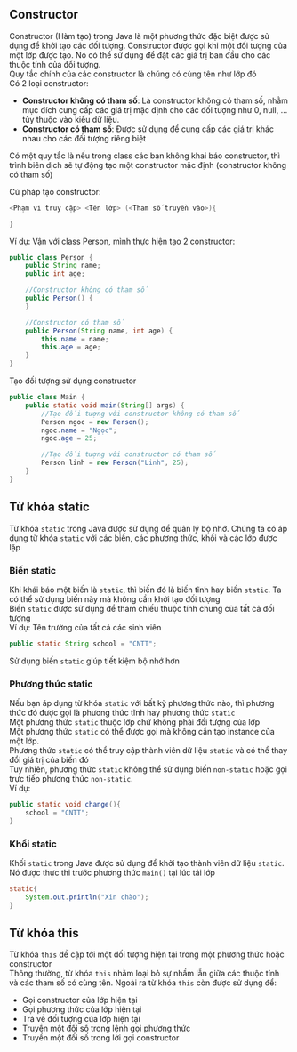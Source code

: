 ## Constructor  
Constructor (Hàm tạo) trong Java là một phương thức đặc biệt được sử dụng để khởi tạo các đối tượng. Constructor được gọi khi một đối tượng của một lớp được tạo. Nó có thể sử dụng để đặt các giá trị ban đầu cho các thuộc tính của đối tượng.  
Quy tắc chính của các constructor là chúng có cùng tên như lớp đó  
Có 2 loại constructor:  
- **Constructor không có tham số**: Là constructor không có tham số, nhằm mục đích cung cấp các giá trị mặc định cho các đối tượng như 0, null, ... tùy thuộc vào kiểu dữ liệu.  
- **Constructor có tham số**: Được sử dụng để cung cấp các giá trị khác nhau cho các đối tượng riêng biệt  

Có một quy tắc là nếu trong class các bạn không khai báo constructor, thì trình biên dịch sẽ tự động tạo một constructor mặc định (constructor không có tham số) 

Cú pháp tạo constructor:  
```java
<Phạm vi truy cập> <Tên lớp> (<Tham số truyền vào>){

}
```

Ví dụ: Vận với class Person, mình thực hiện tạo 2 constructor:  
```java
public class Person {
    public String name;
    public int age;

    //Constructor không có tham số
    public Person() {
    }

    //Constructor có tham số
    public Person(String name, int age) {
        this.name = name;
        this.age = age;
    }
}
```  

Tạo đối tượng sử dụng constructor
```java
public class Main {
    public static void main(String[] args) {
        //Tạo đối tượng với constructor không có tham số
        Person ngoc = new Person();
        ngoc.name = "Ngọc";
        ngoc.age = 25;

        //Tạo đối tượng với constructor có tham số
        Person linh = new Person("Linh", 25);
    }
}
```  

## Từ khóa static  
Từ khóa `static` trong Java được sử dụng để quản lý bộ nhớ. Chúng ta có áp dụng từ khóa `static` với các biến, các phương thức, khối và các lớp được lặp  

### Biến static 
Khi khái báo một biến là `static`, thì biến đó là biến tĩnh hay biến `static`. Ta có thể sử dụng biến này mà không cần khởi tạo đối tượng  
Biến `static` được sử dụng để tham chiếu thuộc tính chung của tất cả đối tượng  
Ví dụ: Tên trường của tất cả các sinh viên  
```java
public static String school = "CNTT";
```  

Sử dụng biến `static` giúp tiết kiệm bộ nhớ hơn  

### Phương thức static  
Nếu bạn áp dụng từ khóa `static` với bất kỳ phương thức nào, thì phương thức đó được gọi là phương thức tĩnh hay phương thức `static`  
Một phương thức `static` thuộc lớp chứ không phải đối tượng của lớp  
Một phương thức `static` có thể được gọi mà không cần tạo instance của một lớp.  
Phương thức `static` có thể truy cập thành viên dữ liệu `static` và có thể thay đổi giá trị của biến đó  
Tuy nhiên, phương thức `static` không thể sử dụng biến `non-static` hoặc gọi trực tiếp phương thức `non-static`.  
Ví dụ:  
```java
public static void change(){
    school = "CNTT";
}
```  

### Khối static   
Khối `static` trong Java được sử dụng để khởi tạo thành viên dữ liệu `static`. Nó được thực thi trước phương thức `main()` tại lúc tải lớp  

```java
static{
    System.out.println("Xin chào");
}
```

## Từ khóa this  
Từ khóa `this` đề cập tới một đối tượng hiện tại trong một phương thức hoặc constructor  
Thông thường, từ khóa `this` nhằm loại bỏ sự nhầm lẫn giữa các thuộc tính và các tham số có cùng tên. Ngoài ra từ khóa `this` còn được sử dụng để:  
- Gọi constructor của lớp hiện tại  
- Gọi phương thức của lớp hiện tại  
- Trả về đối tượng của lớp hiện tại  
- Truyền một đối số trong lệnh gọi phương thức
- Truyền một đối số trong lời gọi constructor
